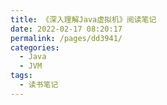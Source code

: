 ```yaml
---
title: 《深入理解Java虚拟机》阅读笔记
date: 2022-02-17 08:20:17
permalink: /pages/dd3941/
categories:
  - Java
  - JVM
tags:
  - 读书笔记
---
```






<iframe
  :src="$withBase('https://www.processon.com/embed/620edbda07912979961a3b2b')"
  width="100%"
  height="400"
  frameborder="0"
  scrolling="No"
  leftmargin="0"
  topmargin="0"
/>

[点此跳转](https://www.processon.com/embed/620edbda07912979961a3b2b)